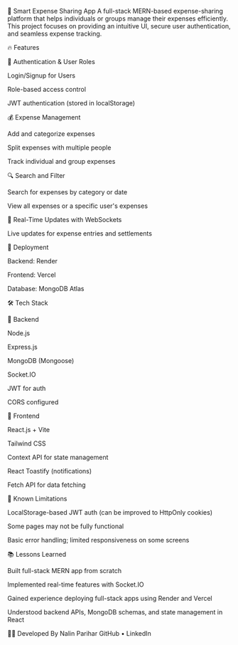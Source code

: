 💸 Smart Expense Sharing App
A full-stack MERN-based expense-sharing platform that helps individuals or groups manage their expenses efficiently. This project focuses on providing an intuitive UI, secure user authentication, and seamless expense tracking.

🔥 Features

👥 Authentication & User Roles

Login/Signup for Users

Role-based access control

JWT authentication (stored in localStorage)

💰 Expense Management

Add and categorize expenses

Split expenses with multiple people

Track individual and group expenses

🔍 Search and Filter

Search for expenses by category or date

View all expenses or a specific user's expenses

🔄 Real-Time Updates with WebSockets

Live updates for expense entries and settlements

🚀 Deployment

Backend: Render

Frontend: Vercel

Database: MongoDB Atlas

🛠 Tech Stack

🧠 Backend

Node.js

Express.js

MongoDB (Mongoose)

Socket.IO

JWT for auth

CORS configured

🎨 Frontend

React.js + Vite

Tailwind CSS

Context API for state management

React Toastify (notifications)

Fetch API for data fetching

🚧 Known Limitations

LocalStorage-based JWT auth (can be improved to HttpOnly cookies)

Some pages may not be fully functional

Basic error handling; limited responsiveness on some screens

📚 Lessons Learned

Built full-stack MERN app from scratch

Implemented real-time features with Socket.IO

Gained experience deploying full-stack apps using Render and Vercel

Understood backend APIs, MongoDB schemas, and state management in React

🧑‍💻 Developed By
Nalin Parihar
GitHub • LinkedIn
